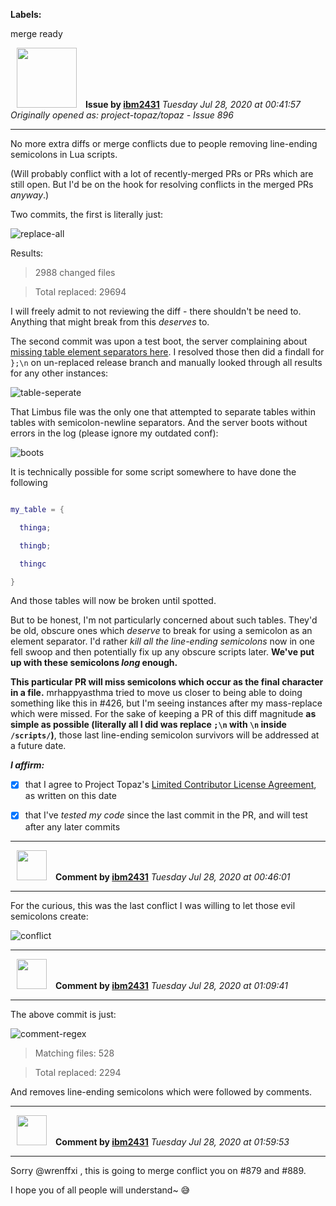 **Labels:**

merge ready



<a href="https://github.com/ibm2431"><img src="https://avatars3.githubusercontent.com/u/13112942?v=4" width="96" height="96" hspace="10"></img></a> **Issue by [ibm2431](https://github.com/ibm2431)**
_Tuesday Jul 28, 2020 at 00:41:57_
_Originally opened as: project-topaz/topaz - Issue 896_

----

No more extra diffs or merge conflicts due to people removing line-ending semicolons in Lua scripts.

(Will probably conflict with a lot of recently-merged PRs or PRs which are still open. But I'd be on the hook for resolving conflicts in the merged PRs _anyway_.)

Two commits, the first is literally just:
![replace-all](https://user-images.githubusercontent.com/13112942/88604531-2342a300-d067-11ea-977e-ee5f7689ef12.png)

Results:
> 2988 changed files
> Total replaced: 29694

I will freely admit to not reviewing the diff - there shouldn't be need to. Anything that might break from this _deserves_ to.

The second commit was upon a test boot, the server complaining about [missing table element separators here](https://github.com/project-topaz/topaz/blob/c52431e2c48516954aa2f5ebbb331238f43cc3d8/scripts/globals/limbus.lua#L65-L75). I resolved those then did a findall for `};\n` on un-replaced release branch and manually looked through all results for any other instances:
![table-seperate](https://user-images.githubusercontent.com/13112942/88604927-0a86bd00-d068-11ea-9993-2c8327217142.png)

That Limbus file was the only one that attempted to separate tables within tables with semicolon-newline separators. And the server boots without errors in the log (please ignore my outdated conf):
![boots](https://user-images.githubusercontent.com/13112942/88605593-e035ff00-d069-11ea-938d-b197b4d9b10e.png)

It is technically possible for some script somewhere to have done the following
```lua
my_table = {
  thinga;
  thingb;
  thingc
}
```
And those tables will now be broken until spotted.

But to be honest, I'm not particularly concerned about such tables. They'd be old, obscure ones which _deserve_ to break for using a semicolon as an element separator. I'd rather _kill all the line-ending semicolons_ now in one fell swoop and then potentially fix up any obscure scripts later. **We've put up with these semicolons _long_ enough.**

**This particular PR will miss semicolons which occur as the final character in a file.** mrhappyasthma tried to move us closer to being able to doing something like this in #426, but I'm seeing instances after my mass-replace which were missed. For the sake of keeping a PR of this diff magnitude **as simple as possible (literally all I did was replace `;\n` with `\n` inside `/scripts/`)**, those last line-ending semicolon survivors will be addressed at a future date.

<!-- place 'x' mark between square [] brackets to affirm: -->
**_I affirm:_**
- [x] that I agree to Project Topaz's [Limited Contributor License Agreement](http://project-topaz.com/blob/release/CONTRIBUTOR_AGREEMENT.md), as written on this date
- [x] that I've _tested my code_ since the last commit in the PR, and will test after any later commits




----
<a href="https://github.com/ibm2431"><img src="https://avatars3.githubusercontent.com/u/13112942?v=4" width="48" height="48" hspace="10"></img></a> **Comment by [ibm2431](https://github.com/ibm2431)**
_Tuesday Jul 28, 2020 at 00:46:01_

----

For the curious, this was the last conflict I was willing to let those evil semicolons create:
![conflict](https://user-images.githubusercontent.com/13112942/88606216-a1a14400-d06b-11ea-9073-bde3c540e82e.png)



----
<a href="https://github.com/ibm2431"><img src="https://avatars3.githubusercontent.com/u/13112942?v=4" width="48" height="48" hspace="10"></img></a> **Comment by [ibm2431](https://github.com/ibm2431)**
_Tuesday Jul 28, 2020 at 01:09:41_

----

The above commit is just:
![comment-regex](https://user-images.githubusercontent.com/13112942/88607475-db277e80-d06e-11ea-85f9-b8170b172bc9.png)

> Matching files: 528
> Total replaced: 2294

And removes line-ending semicolons which were followed by comments.


----
<a href="https://github.com/ibm2431"><img src="https://avatars3.githubusercontent.com/u/13112942?v=4" width="48" height="48" hspace="10"></img></a> **Comment by [ibm2431](https://github.com/ibm2431)**
_Tuesday Jul 28, 2020 at 01:59:53_

----

Sorry @wrenffxi , this is going to merge conflict you on #879 and #889.

I hope you of all people will understand~ 😅 
